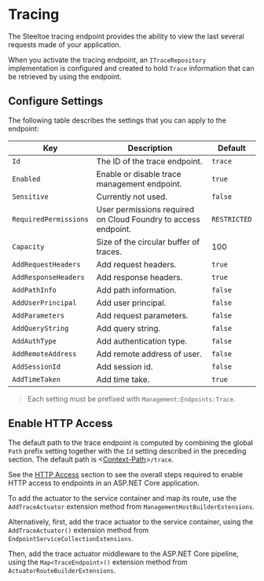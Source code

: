 # Tracing

The Steeltoe tracing endpoint provides the ability to view the last several requests made of your application.

When you activate the tracing endpoint, an `ITraceRepository` implementation is configured and created to hold `Trace` information that can be retrieved by using the endpoint.

## Configure Settings

The following table describes the settings that you can apply to the endpoint:

| Key | Description | Default |
| --- | --- | --- |
| `Id` | The ID of the trace endpoint. | `trace` |
| `Enabled` | Enable or disable trace management endpoint. | `true` |
| `Sensitive` | Currently not used. | `false` |
| `RequiredPermissions` | User permissions required on Cloud Foundry to access endpoint. | `RESTRICTED` |
| `Capacity` | Size of the circular buffer of traces. | 100 |
| `AddRequestHeaders` | Add request headers. | `true` |
| `AddResponseHeaders` | Add response headers. | `true` |
| `AddPathInfo` | Add path information. | `false` |
| `AddUserPrincipal` | Add user principal. | `false` |
| `AddParameters` | Add request parameters. | `false` |
| `AddQueryString` | Add query string. | `false` |
| `AddAuthType` | Add authentication type. | `false` |
| `AddRemoteAddress` | Add remote address of user. | `false` |
| `AddSessionId` | Add session id. | `false` |
| `AddTimeTaken` | Add time take. | `true` |

>Each setting must be prefixed with `Management:Endpoints:Trace`.

## Enable HTTP Access

The default path to the trace endpoint is computed by combining the global `Path` prefix setting together with the `Id` setting described in the preceding section. The default path is <[Context-Path](./hypermedia#base-context-path)>`/trace`.

See the [HTTP Access](./using-endpoints.html#http-access) section to see the overall steps required to enable HTTP access to endpoints in an ASP.NET Core application.

To add the actuator to the service container and map its route, use the `AddTraceActuator` extension method from `ManagementHostBuilderExtensions`.

Alternatively, first, add the trace actuator to the service container, using the `AddTraceActuator()` extension method from `EndpointServiceCollectionExtensions`.

Then, add the trace actuator middleware to the ASP.NET Core pipeline, using the `Map<TraceEndpoint>()` extension method from `ActuatorRouteBuilderExtensions`.
